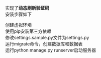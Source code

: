 实现了**动态刷新验证码**<br>
安装步骤如下<br>

创建虚拟环境<br>
使用pip安装第三方依赖<br>
修改settings.sample.py文件为settings.py<br>
运行migrate命令，创建数据库和数据表<br>
运行python manage.py runserver启动服务器

